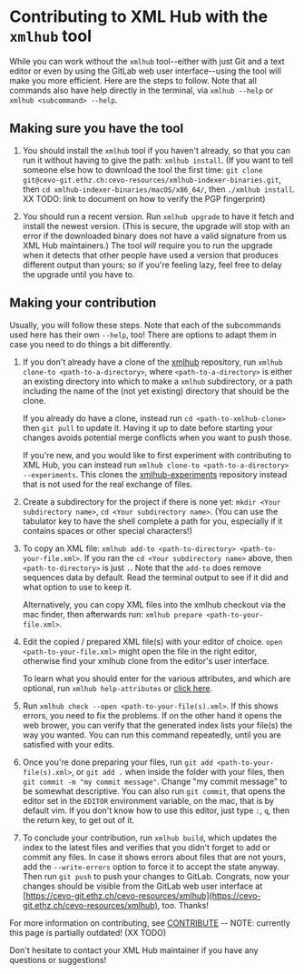 # Contributing to XML Hub with the `xmlhub` tool

While you can work without the `xmlhub` tool--either with just Git and
a text editor or even by using the GitLab web user interface--using
the tool will make you more efficient. Here are the steps to
follow. Note that all commands also have help directly in the
terminal, via `xmlhub --help` or `xmlhub <subcommand> --help`.

## Making sure you have the tool

1. You should install the `xmlhub` tool if you haven't already, so
   that you can run it without having to give the path: `xmlhub install`.
   (If you want to tell someone else how to download the tool the first time:
   `git clone git@cevo-git.ethz.ch:cevo-resources/xmlhub-indexer-binaries.git`,
   then `cd xmlhub-indexer-binaries/macOS/x86_64/`, then `./xmlhub install`.
   XX TODO: link to document on how to verify the PGP fingerprint)

2. You should run a recent version. Run `xmlhub upgrade` to have it
   fetch and install the newest version. (This is secure, the upgrade
   will stop with an error if the downloaded binary does not have a
   valid signature from us XML Hub maintainers.) The tool *will*
   require you to run the upgrade when it detects that other people
   have used a version that produces different output than yours; so
   if you're feeling lazy, feel free to delay the upgrade until you
   have to.

## Making your contribution

Usually, you will follow these steps. Note that each of the
subcommands used here has their own `--help`, too! There are options
to adapt them in case you need to do things a bit differently.

1. If you don't already have a clone of the
   [xmlhub](https://cevo-git.ethz.ch/cevo-resources/xmlhub)
   repository, run `xmlhub clone-to <path-to-a-directory>`, where
   `<path-to-a-directory>` is either an existing directory into which
   to make a `xmlhub` subdirectory, or a path including the name of
   the (not yet existing) directory that should be the clone.
   
   If you already do have a clone, instead run `cd
   <path-to-xmlhub-clone>` then `git pull` to update it. Having it up
   to date before starting your changes avoids potential merge
   conflicts when you want to push those.
   
   If you're new, and you would like to first experiment with
   contributing to XML Hub, you can instead run `xmlhub clone-to
   <path-to-a-directory> --experiments`. This clones the
   [xmlhub-experiments](https://cevo-git.ethz.ch/cevo-resources/xmlhub-experiments)
   repository instead that is not used for the real exchange of files.

1. Create a subdirectory for the project if there is none yet: `mkdir <Your subdirectory name>`, `cd <Your subdirectory name>`. (You can use the tabulator key to have the shell complete a path for you, especially if it contains spaces or other special characters!)

1. To copy an XML file: `xmlhub add-to <path-to-directory> <path-to-your-file.xml>`. If you ran the `cd <Your subdirectory name>` above, then `<path-to-directory>` is just `.`. Note that the `add-to` does remove sequences data by default. Read the terminal output to see if it did and what option to use to keep it.

    Alternatively, you can copy XML files into the xmlhub checkout via the mac finder, then afterwards run: `xmlhub prepare <path-to-your-file.xml>`.

1. Edit the copied / prepared XML file(s) with your editor of choice. `open <path-to-your-file.xml>` might open the file in the right editor, otherwise find your xmlhub clone from the editor's user interface.

    To learn what you should enter for the various attributes, and which are optional, run `xmlhub help-attributes` or [click here](attributes.html).

1. Run `xmlhub check --open <path-to-your-file(s).xml>`. If this shows errors, you need to fix the problems. If on the other hand it opens the web brower, you can verify that the generated index lists your file(s) the way you wanted. You can run this command repeatedly, until you are satisfied with your edits.

1. Once you're done preparing your files, run `git add <path-to-your-file(s).xml>`, or `git add .` when inside the folder with your files, then `git commit -m "my commit message"`. Change "my commit message" to be somewhat descriptive. You can also run `git commit`, that opens the editor set in the `EDITOR` environment variable, on the mac, that is by default vim. If you don't know how to use this editor, just type `:`, `q`, then the return key, to get out of it.

1. To conclude your contribution, run `xmlhub build`, which updates the index to the latest files and verifies that you didn't forget to add or commit any files. In case it shows errors about files that are not yours, add the `--write-errors` option to force it to accept the state anyway. Then run `git push` to push your changes to GitLab. Congrats, now your changes should be visible from the GitLab web user interface at [https://cevo-git.ethz.ch/cevo-resources/xmlhub](https://cevo-git.ethz.ch/cevo-resources/xmlhub), too. Thanks!

For more information on contributing, see [CONTRIBUTE](https://cevo-git.ethz.ch/cevo-resources/xmlhub/-/blob/master/CONTRIBUTE.md) -- NOTE: currently this page is partially outdated! (XX TODO)

Don't hesitate to contact your XML Hub maintainer if you have any questions or suggestions!

<!--
For longer documentation, see ...XX TODO
e.g. set up ssh-agent
-->
